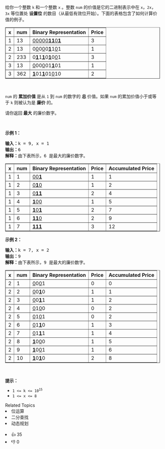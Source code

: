 <p>给你一个整数&nbsp;<code>k</code>&nbsp;和一个整数&nbsp;<code>x</code>&nbsp;。整数&nbsp;<code>num</code>&nbsp;的价值是它的二进制表示中在&nbsp;<code>x</code>，<code>2x</code>，<code>3x</code>&nbsp;等位置处&nbsp;<strong><span data-keyword="set-bit">设置位</span></strong>&nbsp;的数目（从最低有效位开始）。下面的表格包含了如何计算价值的例子。</p>

<table border="1"> 
 <tbody> 
  <tr> 
   <th>x</th> 
   <th>num</th> 
   <th>Binary Representation</th> 
   <th>Price</th> 
  </tr> 
  <tr> 
   <td>1</td> 
   <td>13</td> 
   <td><u>0</u><u>0</u><u>0</u><u>0</u><u>0</u><strong><u>1</u></strong><strong><u>1</u></strong><u>0</u><strong><u>1</u></strong></td> 
   <td>3</td> 
  </tr> 
  <tr> 
   <td>2</td> 
   <td>13</td> 
   <td>0<u>0</u>0<u>0</u>0<strong><u>1</u></strong>1<u>0</u>1</td> 
   <td>1</td> 
  </tr> 
  <tr> 
   <td>2</td> 
   <td>233</td> 
   <td>0<strong><u>1</u></strong>1<strong><u>1</u></strong>0<strong><u>1</u></strong>0<u>0</u>1</td> 
   <td>3</td> 
  </tr> 
  <tr> 
   <td>3</td> 
   <td>13</td> 
   <td><u>0</u>00<u>0</u>01<strong><u>1</u></strong>01</td> 
   <td>1</td> 
  </tr> 
  <tr> 
   <td>3</td> 
   <td>362</td> 
   <td><strong><u>1</u></strong>01<strong><u>1</u></strong>01<u>0</u>10</td> 
   <td>2</td> 
  </tr> 
 </tbody> 
</table>

<p>&nbsp;</p>

<p><code>num</code>&nbsp;的 <strong>累加价值</strong> 是从&nbsp;<code>1</code>&nbsp;到&nbsp;<code>num</code>&nbsp;的数字的 <strong>总</strong> 价值。如果&nbsp;<code>num</code>&nbsp;的累加价值小于或等于&nbsp;<code>k</code>&nbsp;则被认为是 <strong>廉价</strong> 的。</p>

<p>请你返回<strong>&nbsp;最大</strong>&nbsp;的廉价数字。</p>

<p>&nbsp;</p>

<p><strong class="example">示例 1：</strong></p>

<pre>
<b>输入：</b>k = 9, x = 1
<b>输出：</b>6
<b>解释：</b>由下表所示，6 是最大的廉价数字。
</pre>

<table border="1"> 
 <tbody> 
  <tr> 
   <th>x</th> 
   <th>num</th> 
   <th>Binary Representation</th> 
   <th>Price</th> 
   <th>Accumulated Price</th> 
  </tr> 
  <tr> 
   <td>1</td> 
   <td>1</td> 
   <td><u>0</u><u>0</u><strong><u>1</u></strong></td> 
   <td>1</td> 
   <td>1</td> 
  </tr> 
  <tr> 
   <td>1</td> 
   <td>2</td> 
   <td><u>0</u><strong><u>1</u></strong><u>0</u></td> 
   <td>1</td> 
   <td>2</td> 
  </tr> 
  <tr> 
   <td>1</td> 
   <td>3</td> 
   <td><u>0</u><strong><u>1</u></strong><strong><u>1</u></strong></td> 
   <td>2</td> 
   <td>4</td> 
  </tr> 
  <tr> 
   <td>1</td> 
   <td>4</td> 
   <td><strong><u>1</u></strong><u>0</u><u>0</u></td> 
   <td>1</td> 
   <td>5</td> 
  </tr> 
  <tr> 
   <td>1</td> 
   <td>5</td> 
   <td><strong><u>1</u></strong><u>0</u><strong><u>1</u></strong></td> 
   <td>2</td> 
   <td>7</td> 
  </tr> 
  <tr> 
   <td>1</td> 
   <td>6</td> 
   <td><strong><u>1</u></strong><strong><u>1</u></strong><u>0</u></td> 
   <td>2</td> 
   <td>9</td> 
  </tr> 
  <tr> 
   <td>1</td> 
   <td>7</td> 
   <td><strong><u>1</u></strong><strong><u>1</u></strong><strong><u>1</u></strong></td> 
   <td>3</td> 
   <td>12</td> 
  </tr> 
 </tbody> 
</table>

<p><strong class="example">示例 2：</strong></p>

<pre>
<b>输入：</b>k = 7, x = 2
<b>输出：</b>9
<b>解释：</b>由下表所示，9 是最大的廉价数字。
</pre>

<table border="1"> 
 <tbody> 
  <tr> 
   <th>x</th> 
   <th>num</th> 
   <th>Binary Representation</th> 
   <th>Price</th> 
   <th>Accumulated Price</th> 
  </tr> 
  <tr> 
   <td>2</td> 
   <td>1</td> 
   <td><u>0</u>0<u>0</u>1</td> 
   <td>0</td> 
   <td>0</td> 
  </tr> 
  <tr> 
   <td>2</td> 
   <td>2</td> 
   <td><u>0</u>0<strong><u>1</u></strong>0</td> 
   <td>1</td> 
   <td>1</td> 
  </tr> 
  <tr> 
   <td>2</td> 
   <td>3</td> 
   <td><u>0</u>0<strong><u>1</u></strong>1</td> 
   <td>1</td> 
   <td>2</td> 
  </tr> 
  <tr> 
   <td>2</td> 
   <td>4</td> 
   <td><u>0</u>1<u>0</u>0</td> 
   <td>0</td> 
   <td>2</td> 
  </tr> 
  <tr> 
   <td>2</td> 
   <td>5</td> 
   <td><u>0</u>1<u>0</u>1</td> 
   <td>0</td> 
   <td>2</td> 
  </tr> 
  <tr> 
   <td>2</td> 
   <td>6</td> 
   <td><u>0</u>1<strong><u>1</u></strong>0</td> 
   <td>1</td> 
   <td>3</td> 
  </tr> 
  <tr> 
   <td>2</td> 
   <td>7</td> 
   <td><u>0</u>1<strong><u>1</u></strong>1</td> 
   <td>1</td> 
   <td>4</td> 
  </tr> 
  <tr> 
   <td>2</td> 
   <td>8</td> 
   <td><strong><u>1</u></strong>0<u>0</u>0</td> 
   <td>1</td> 
   <td>5</td> 
  </tr> 
  <tr> 
   <td>2</td> 
   <td>9</td> 
   <td><strong><u>1</u></strong>0<u>0</u>1</td> 
   <td>1</td> 
   <td>6</td> 
  </tr> 
  <tr> 
   <td>2</td> 
   <td>10</td> 
   <td><strong><u>1</u></strong>0<strong><u>1</u></strong>0</td> 
   <td>2</td> 
   <td>8</td> 
  </tr> 
 </tbody> 
</table>

<p>&nbsp;</p>

<p><strong>提示：</strong></p>

<ul> 
 <li><code>1 &lt;= k &lt;= 10<sup>15</sup></code></li> 
 <li><code>1 &lt;= x &lt;= 8</code></li> 
</ul>

<div><div>Related Topics</div><div><li>位运算</li><li>二分查找</li><li>动态规划</li></div></div><br><div><li>👍 35</li><li>👎 0</li></div>